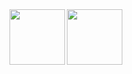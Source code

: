 <a href="https://github-readme-stats.vercel.app/api?username=loregbrw&show_icons=true&theme=onedark">
  <img height=100 align="left" src="https://github-readme-stats.vercel.app/api?username=loregbrw&show_icons=true&theme=onedark" />

<a href="https://github-readme-stats.vercel.app/api/top-langs/?username=loregbrw&layout=compact&theme=onedark">
  <img height=100 align="left" src="https://github-readme-stats.vercel.app/api/top-langs/?username=loregbrw&layout=compact&theme=onedark" />
